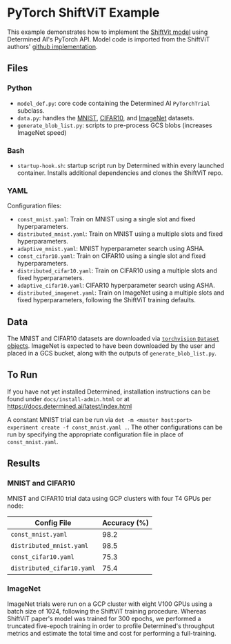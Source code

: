 # PyTorch ShiftViT Example

This example demonstrates how to implement the [ShiftVit model](https://arxiv.org/abs/2201.10801) using Determined AI's
PyTorch API. Model code is imported from the ShiftViT authors' [github implementation](https://github.com/microsoft/SPACH).

## Files

### Python

* `model_def.py`: core code containing the Determined AI `PyTorchTrial` subclass.
* `data.py`: handles the
[MNIST](http://pytorch.org/vision/main/generated/torchvision.datasets.MNIST.html#torchvision.datasets.MNIST),
[CIFAR10](http://pytorch.org/vision/main/generated/torchvision.datasets.CIFAR10.html),
and [ImageNet](https://www.image-net.org) datasets.
* `generate_blob_list.py`: scripts to pre-process GCS blobs (increases ImageNet speed)

### Bash
* `startup-hook.sh`: startup script run by Determined within every launched container. Installs additional dependencies
and clones the ShiftViT repo.

### YAML
Configuration files:
* `const_mnist.yaml`: Train on MNIST using a single slot and fixed hyperparameters.
* `distributed_mnist.yaml`: Train on MNIST using a multiple slots and fixed hyperparameters.
* `adaptive_mnist.yaml`: MNIST hyperparameter search using ASHA.
* `const_cifar10.yaml`: Train on CIFAR10 using a single slot and fixed hyperparameters.
* `distributed_cifar10.yaml`: Train on CIFAR10 using a multiple slots and fixed hyperparameters.
* `adaptive_cifar10.yaml`: CIFAR10 hyperparameter search using ASHA.
* `distributed_imagenet.yaml`: Train on ImageNet using a multiple slots and fixed hyperparameters, following the ShiftViT training defaults.

## Data
The MNIST and CIFAR10 datasets are downloaded via [`torchvision` `Dataset` objects](https://pytorch.org/vision/stable/datasets.html).
ImageNet is expected to have been downloaded by the user and placed in a GCS bucket, along with the outputs
of `generate_blob_list.py`.

## To Run
If you have not yet installed Determined, installation instructions can be found
under `docs/install-admin.html` or at https://docs.determined.ai/latest/index.html

A constant MNIST trial can be run via `det -m <master host:port> experiment create -f
const_mnist.yaml .`. The other configurations can be run by specifying the appropriate
configuration file in place of `const_mnist.yaml`.

## Results

### MNIST and CIFAR10

MNIST and CIFAR10 trial data using GCP clusters with four T4 GPUs per node:

| Config File                | Accuracy (%) |
|----------------------------|--------------|
| `const_mnist.yaml`         | 98.2         |
| `distributed_mnist.yaml`   | 98.5         |
| `const_cifar10.yaml`       | 75.3         |
| `distributed_cifar10.yaml` | 75.4         |

### ImageNet

ImageNet trials were run on a GCP cluster with eight V100 GPUs using a batch size of 1024, following
the ShiftViT training procedure.  Whereas ShiftViT paper's model was trained for 300 epochs, we performed a truncated
five-epoch training in order to profile Determined's throughput metrics and estimate the total time and cost
for performing a full-training.
